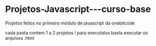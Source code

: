 # Projetos-Javascript---curso-base
Projetos feitos no primeiro módulo de javascript da onebitcode

cada pasta contem 1 a 2 projetos ! para executalos basta executar os arquivos .html
